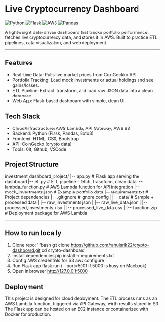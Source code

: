 # Live Cryptocurrency Dashboard

![Python](https://img.shields.io/badge/Python-3.10-blue.svg)
![Flask](https://img.shields.io/badge/Flask-2.3-lightgrey.svg)
![AWS](https://img.shields.io/badge/AWS-S3%20%7C%20Lambda-orange.svg)
![Pandas](https://img.shields.io/badge/Pandas-2.0-green.svg)

A lightweight data-driven dashboard that tracks portfolio performance, fetches live cryptocurrency data, and stores it in AWS.
Built to practice ETL pipelines, data visualization, and web deployment.

---

## Features
- Real-time Data: Pulls live market prices from CoinGeckko API.
- Portfolio Tracking: Load mock investments or actual holdings and see gains/losses.
- ETL Pipeline: Extract, transform, and load raw JSON data into a clean database.
- Web App: Flask-based dashboard with simple, clean UI.

## Tech Stack
- Cloud/Infrastructure: AWS Lambda, API Gateway, AWS S3
- Backend: Python (Flask, Pandas, Boto3)
- Frontend: HTML, CSS, Bootstrap
- API: CoinGecko (crypto data)
- Tools: Git, Github, VSCode

## Project Structure
investment_dashboard_project/
|-- app.py                   # Flask app serving the dashboard
|-- etl.py                   # ETL pipeline - fetch, trasnform, clean data
|-- lambda_function.py       # AWS Lambda function for API integration
|-- mock_investments.json    # Example portfolio data
|-- requirements.txt         # Project dependencies
|-- .gitignore               # Ignore config
|
|-- data/                    # Sample + processed data
|    |-- raw_investments.json
|    |-- raw_live_data.json
|    |-- processed_investments.xlsx
|    |-- processed_live_data.csv
|
|-- function.zip             # Deployment package for AWS Lambda

---

## How to run locally
1. Clone repo:
  '''bash
  git clone https://github.com/rahulsrik22/crypto-dashboard.git
  cd crypto-dashboard
2. Install dependencies
  pip install -r requirements.txt
3. Config AWS credentials for S3
  aws configure
4. Run Flask app
  flask run (--port=5001 if 5000 is busy on Macbook)
5. Open in browser
  http://127.0.0.1:5000

## Deployment
This project is designed for cloud deployment. The ETL process runs as an AWS Lambda function, triggered via API Gateway, wirth results stored in S3. The Flask app can be hosted on an EC2 instance or containerized with Docker for production.
